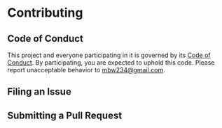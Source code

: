 # Contributing

## Code of Conduct

This project and everyone participating in it is governed by its [Code of Conduct](CODE_OF_CONDUCT.md). By participating, you are expected to uphold this code. Please report unacceptable behavior to mbw234@gmail.com.

## Filing an Issue

## Submitting a Pull Request

